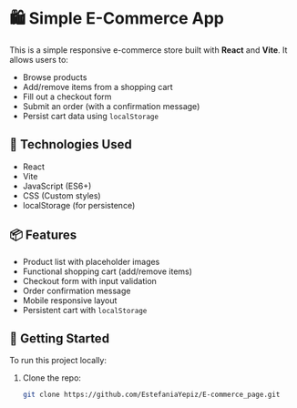 # 🛍️ Simple E-Commerce App

This is a simple responsive e-commerce store built with **React** and **Vite**. It allows users to:

- Browse products
- Add/remove items from a shopping cart
- Fill out a checkout form
- Submit an order (with a confirmation message)
- Persist cart data using `localStorage`

## 🔧 Technologies Used

- React
- Vite
- JavaScript (ES6+)
- CSS (Custom styles)
- localStorage (for persistence)

## 📦 Features

- Product list with placeholder images
- Functional shopping cart (add/remove items)
- Checkout form with input validation
- Order confirmation message
- Mobile responsive layout
- Persistent cart with `localStorage`

## 🚀 Getting Started

To run this project locally:

1. Clone the repo:
   ```bash
   git clone https://github.com/EstefaniaYepiz/E-commerce_page.git
   ```
